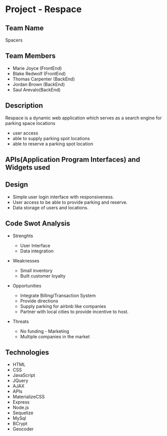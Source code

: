 # Project - Respace #

## Team Name ##
Spacers

## Team Members ##
* Marie Joyce (FrontEnd)
* Blake Redwolf (FrontEnd)
* Thomas Carpenter (BackEnd)
* Jordan Brown (BackEnd)
* Saul Arevalo(BackEnd)


## Description ##
Respace is a dynamic web application which serves as a search engine for parking space locations
* user access
* able to supply parking spot locations
* able to reserve a parking spot location

## APIs(Application Program Interfaces) and Widgets used ##



## Design ##
* Simple user login interface with responsiveness.
* User access to be able to provide parking and reserve.
* Data storage of users and locations.

## Code Swot Analysis ##
* Strenghts
  - User Interface
  - Data integration
* Weaknesses
  - Small inventory
  - Built customer loyalty
* Opportunities
  - Integrate Billing/Transaction System
  - Provide directions
  - Supply parking for airbnb like companies
  - Partner with local cities to provide incentive to host. 

* Threats
  - No funding - Marketing
  - Multiple companies in the market

## Technologies ##
* HTML
* CSS
* JavaScript 
* JQuery
* AJAX
* APIs
* MaterializeCSS
* Express
* Node.js
* Sequelize
* MySql
* BCrypt
* Geocoder


